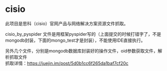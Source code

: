 # cisio
此项目是思科（cisio）官网产品与网络解决方案资源文件抓取。

cisio_by_pyspider 文件是用框架pyspider写的（上面提交的时候打错字了，不是mongodb封装，下面的mongo_test才是封装），不能使用IDE直接执行。

另外几个文件，分别是mongodb数据库封装好的操作文件，oid参数获取文件，解析抓取文件  
抓取详情：https://juejin.im/post/5d0b1cc6f265da1baf7cf20c
